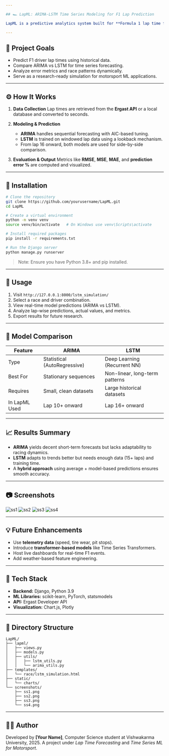 ```yaml
---

## 🏎️ LapML: ARIMA-LSTM Time Series Modeling for F1 Lap Prediction

LapML is a predictive analytics system built for **Formula 1 lap time forecasting** using hybrid approaches: statistical modeling (**ARIMA**) and deep learning (**LSTM**). The system simulates and predicts next lap times using real race data and provides a platform to compare model performances in a motorsport context.

---
```


## 📌 Project Goals

* Predict F1 driver lap times using historical data.
* Compare ARIMA vs LSTM for time series forecasting.
* Analyze error metrics and race patterns dynamically.
* Serve as a research-ready simulation for motorsport ML applications.

---

## ⚙️ How It Works

1. **Data Collection**
   Lap times are retrieved from the **Ergast API** or a local database and converted to seconds.

2. **Modeling & Prediction**

   * **ARIMA** handles sequential forecasting with AIC-based tuning.
   * **LSTM** is trained on windowed lap data using a lookback mechanism.
   * From lap 16 onward, both models are used for side-by-side comparison.

3. **Evaluation & Output**
   Metrics like **RMSE**, **MSE**, **MAE**, and **prediction error %** are computed and visualized.

---

## 🔧 Installation

```bash
# Clone the repository
git clone https://github.com/yourusername/LapML.git
cd LapML

# Create a virtual environment
python -m venv venv
source venv/bin/activate   # On Windows use venv\Scripts\activate

# Install required packages
pip install -r requirements.txt

# Run the Django server
python manage.py runserver
```

> Note: Ensure you have Python 3.8+ and pip installed.

---

## 🚀 Usage

1. Visit `http://127.0.0.1:8000/lstm_simulation/`
2. Select a race and driver combination.
3. View real-time model predictions (ARIMA vs LSTM).
4. Analyze lap-wise predictions, actual values, and metrics.
5. Export results for future research.

---

## 🧪 Model Comparison

| Feature       | ARIMA                        | LSTM                           |
| ------------- | ---------------------------- | ------------------------------ |
| Type          | Statistical (AutoRegressive) | Deep Learning (Recurrent NN)   |
| Best For      | Stationary sequences         | Non-linear, long-term patterns |
| Requires      | Small, clean datasets        | Large historical datasets      |
| In LapML Used | Lap 10+ onward               | Lap 16+ onward                 |

---

## 📈 Results Summary

* **ARIMA** yields decent short-term forecasts but lacks adaptability to racing dynamics.
* **LSTM** adapts to trends better but needs enough data (15+ laps) and training time.
* A **hybrid approach** using average + model-based predictions ensures smooth accuracy.

---

## 📷 Screenshots


![ss1](images/p1.png) 
![ss2](images/p2-1.png) 
![ss3](images/p2-2.png) 
![ss4](images/p3.png) 

---

## 💡 Future Enhancements

* Use **telemetry data** (speed, tire wear, pit stops).
* Introduce **transformer-based models** like Time Series Transformers.
* Host live dashboards for real-time F1 events.
* Add weather-based feature engineering.

---

## 🧠 Tech Stack

* **Backend:** Django, Python 3.9
* **ML Libraries:** scikit-learn, PyTorch, statsmodels
* **API:** Ergast Developer API
* **Visualization:** Chart.js, Plotly

---

## 📂 Directory Structure

```
LapML/
├── lapml/
│   ├── views.py
│   ├── models.py
│   ├── utils/
│   │   ├── lstm_utils.py
│   │   └── arima_utils.py
├── templates/
│   └── race/lstm_simulation.html
├── static/
│   └── charts/
└── screenshots/
    ├── ss1.png
    ├── ss2.png
    ├── ss3.png
    └── ss4.png
```

---

## 👨‍💻 Author

Developed by **\[Your Name]**, Computer Science student at Vishwakarma University, 2025.
A project under *Lap Time Forecasting* and *Time Series ML for Motorsport*.
